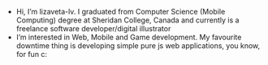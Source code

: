 -  Hi, I’m lizaveta-lv. I graduated from Computer Science (Mobile Computing) degree at Sheridan College, Canada and currently is a freelance software developer/digital illustrator
-  I’m interested in Web, Mobile and Game development. My favourite downtime thing is developing simple pure js web applications, you know, for fun c:
